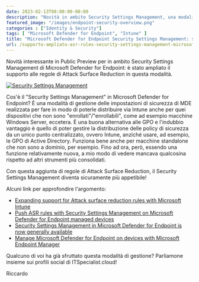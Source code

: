 ```yaml
---
date: 2023-02-13T08:00:00-00:00
description: "Novità in ambito Security Settings Management, una modalità di distribuzione via Intune delle impostazioni di Microsoft Defender for Endpoint anche per dispositivi non enrollati in Intune."
featured_image: "/images/endpoint-security-overview.png"
categories : ["Identity & Security"]
tags: [ "Microsoft Defender for Endpoint", "Intune" ]
title: "Microsoft Defender for Endpoint Security Settings Management: supporto ampliato per le regole di ASR"
url: /supporto-ampliato-asr-rules-security-settings-management-microsoft-defender-for-endpoint
---
```

Novità interessante in Public Preview per in ambito Security Settings Management di Microsoft Defender for Endpoint: è stato ampliato il supporto alle regole di Attack Surface Reduction in questa modalità.

[![Security Settings Management](/images/endpoint-security-overview.png)](/images/endpoint-security-overview.png)

Cos'è il "Security Settings Management" in Microsoft Defender for Endpoint?
È una modalità di gestione delle impostazioni di sicurezza di MDE realizzata per fare in modo di poterle distribuire via Intune anche per quei dispositivi che non sono "enrollati"/"enrollabili", come ad esempio macchine Windows Server, eccetera.
È una buona alternativa alle GPO e l'indubbio vantaggio è quello di poter gestire la distribuzione delle policy di sicurezza da un unico punto centralizzato, ovvero Intune, anziché usare, ad esempio, le GPO di Active Directory. Funziona bene anche per macchine standalone che non sono a dominio, per esempio.
Fino ad ora, però, essendo una funzione relativamente nuova, a mio modo di vedere mancava qualcosina rispetto ad altri strumenti più consolidati.

Con questa aggiunta di regole di Attack Surface Reduction, il Security Settings Management diventa sicuramente più appetibile!

Alcuni link per approfondire l'argomento:
- [Expanding support for Attack surface reduction rules with Microsoft Intune](https://techcommunity.microsoft.com/t5/intune-customer-success/expanding-support-for-attack-surface-reduction-rules-with/ba-p/3733358)
- [Push ASR rules with Security Settings Management on Microsoft Defender for Endpoint managed devices](https://techcommunity.microsoft.com/t5/microsoft-defender-for-endpoint/push-asr-rules-with-security-settings-management-on-microsoft/ba-p/3635129)
- [Security Settings Management in Microsoft Defender for Endpoint is now generally available](https://techcommunity.microsoft.com/t5/microsoft-defender-for-endpoint/security-settings-management-in-microsoft-defender-for-endpoint/ba-p/3356970)
- [Manage Microsoft Defender for Endpoint on devices with Microsoft Endpoint Manager](https://learn.microsoft.com/en-us/mem/intune/protect/mde-security-integration?view=o365-worldwide#configure-your-tenant-to-support-microsoft-defender-for-endpoint-security-configuration-management)

Qualcuno di voi ha già sfruttato questa modalità di gestione? Parliamone insieme sui profili social di ITSpecialist.cloud!

Riccardo